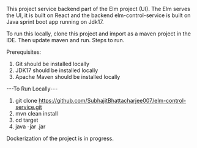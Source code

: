 This project service backend part of the Elm project (UI). The Elm serves the UI, 
it is built on React and the backend elm-control-service is built on Java sprint boot app running on Jdk17.

To run this locally, clone this project and import as a maven project in the IDE. Then update maven and run.
Steps to run.

Prerequisites:
1. Git should be installed locally
2. JDK17 should be installed locally
3. Apache Maven should be installed locally

---To Run Locally---
1. git clone https://github.com/SubhajitBhattacharjee007/elm-control-service.git
2. mvn clean install
3. cd target
4. java -jar <project-snapshot-build-tag>.jar

Dockerization of the project is in progress.
